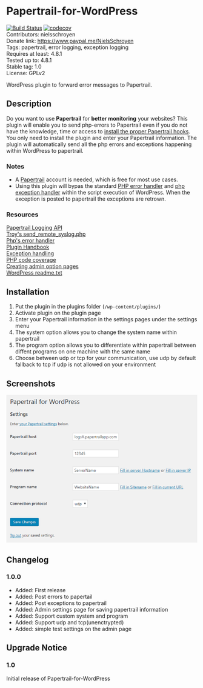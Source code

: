 # Papertrail-for-WordPress
[![Build Status](https://travis-ci.org/nielsschroyen/Papertrail-for-WordPress.svg?branch=master)](https://travis-ci.org/nielsschroyen/Papertrail-for-WordPress)
[![codecov](https://codecov.io/gh/nielsschroyen/Papertrail-for-WordPress/branch/master/graph/badge.svg)](https://codecov.io/gh/nielsschroyen/Papertrail-for-WordPress)  
Contributors: nielsschroyen  
Donate link: https://www.paypal.me/NielsSchroyen  
Tags: papertrail, error logging, exception logging  
Requires at least: 4.8.1  
Tested up to: 4.8.1  
Stable tag: 1.0  
License: GPLv2

WordPress plugin to forward error messages to Papertrail.

## Description
Do you want to use **Papertrail** for **better monitoring** your websites? This plugin will enable you to send php-errors to Papertrail even if you do not have the knowledge, time or access to [install the proper Papertrail hooks](http://help.papertrailapp.com/kb/configuration/configuring-centralized-logging-from-php-apps/). You only need to install the plugin and enter your Papertrail information. The plugin will automatically send all the php errors and exceptions happening within WordPress to papertrail.

### Notes
- A [Papertrail](https://https://papertrailapp.com/) account is needed, which is free for most use cases.
- Using this plugin will bypas the standard [PHP error handler](http://php.net/manual/en/function.set-error-handler.php) and [php exception handler](http://php.net/manual/en/function.set-exception-handler.php) within the script execution of WordPress. When the exception is posted to papertrail the exceptions are retrown.  

### Resources
[Papertrail Logging API](https://github.com/sc0ttkclark/papertrail)  
[Troy's send_remote_syslog.php](https://gist.github.com/troy/2220679)  
[Php's error handler](http://php.net/manual/en/function.set-error-handler.php)  
[Plugin Handbook](https://developer.wordpress.org/plugins)  
[Exception handling](https://stackoverflow.com/questions/5551668/what-are-the-best-practices-for-catching-and-re-throwing-exceptions)  
[PHP code coverage](https://github.com/codecov/example-php)  
[Creating admin option pages](https://codex.wordpress.org/Creating_Options_Pages)  
[WordPress readme.txt](https://github.com/codecov/example-php)

## Installation
 1. Put the plugin in the plugins folder (`/wp-content/plugins/`)
 2. Activate plugin on the plugin page
 3. Enter your Papertrail information in the settings pages under the settings menu
 4. The system option allows you to change the system name within papertrail
 5. The program option allows you to differentiate within papertrail between diffent programs on one machine with the same name
 6. Choose between udp or tcp for your communication, use udp by default fallback to tcp if udp is not allowed on your environment

## Screenshots
![1 Admin settings page](screenshot-1.png?raw=true "Admin settings page, running with WordPress 4.8 here")

## Changelog
### 1.0.0
- Added: First release
- Added: Post errors to papertail
- Added: Post exceptions to papertrail
- Added: Admin settings page for saving papertrail information
- Added: Support custom system and program
- Added: Support udp and tcp(unenctrypted)
- Added: simple test settings on the admin page

## Upgrade Notice
### 1.0
Initial release of Papertrail-for-WordPress
